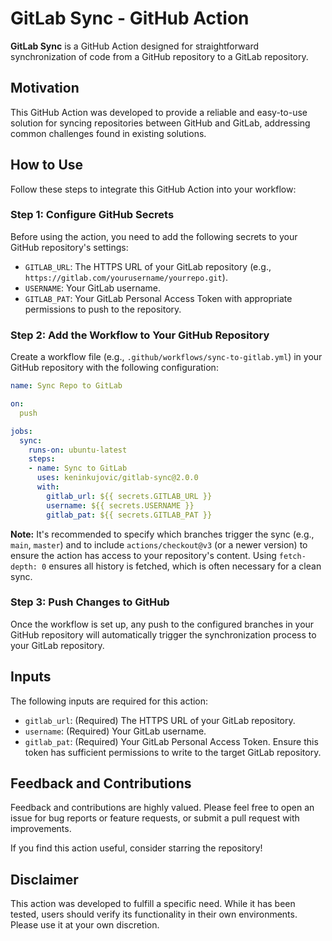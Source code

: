 # GitLab Sync - GitHub Action

**GitLab Sync** is a GitHub Action designed for straightforward synchronization of code from a GitHub repository to a GitLab repository.

## Motivation

This GitHub Action was developed to provide a reliable and easy-to-use solution for syncing repositories between GitHub and GitLab, addressing common challenges found in existing solutions.

## How to Use

Follow these steps to integrate this GitHub Action into your workflow:

### Step 1: Configure GitHub Secrets

Before using the action, you need to add the following secrets to your GitHub repository's settings:

- `GITLAB_URL`: The HTTPS URL of your GitLab repository (e.g., `https://gitlab.com/yourusername/yourrepo.git`).
- `USERNAME`: Your GitLab username.
- `GITLAB_PAT`: Your GitLab Personal Access Token with appropriate permissions to push to the repository.

### Step 2: Add the Workflow to Your GitHub Repository

Create a workflow file (e.g., `.github/workflows/sync-to-gitlab.yml`) in your GitHub repository with the following configuration:

```yaml
name: Sync Repo to GitLab

on:
  push

jobs:
  sync:
    runs-on: ubuntu-latest
    steps:
    - name: Sync to GitLab
      uses: keninkujovic/gitlab-sync@2.0.0
      with:
        gitlab_url: ${{ secrets.GITLAB_URL }}
        username: ${{ secrets.USERNAME }}
        gitlab_pat: ${{ secrets.GITLAB_PAT }}
```

**Note:** It's recommended to specify which branches trigger the sync (e.g., `main`, `master`) and to include `actions/checkout@v3` (or a newer version) to ensure the action has access to your repository's content. Using `fetch-depth: 0` ensures all history is fetched, which is often necessary for a clean sync.

### Step 3: Push Changes to GitHub

Once the workflow is set up, any push to the configured branches in your GitHub repository will automatically trigger the synchronization process to your GitLab repository.

## Inputs

The following inputs are required for this action:

- `gitlab_url`: (Required) The HTTPS URL of your GitLab repository.
- `username`: (Required) Your GitLab username.
- `gitlab_pat`: (Required) Your GitLab Personal Access Token. Ensure this token has sufficient permissions to write to the target GitLab repository.

## Feedback and Contributions

Feedback and contributions are highly valued. Please feel free to open an issue for bug reports or feature requests, or submit a pull request with improvements.

If you find this action useful, consider starring the repository!

## Disclaimer

This action was developed to fulfill a specific need. While it has been tested, users should verify its functionality in their own environments. Please use it at your own discretion.
